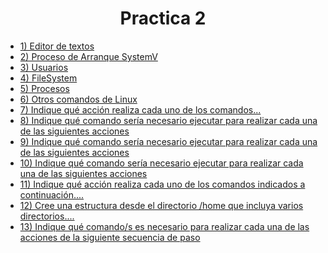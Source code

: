 <h1 align="center"> Practica 2</h1>

- [1) Editor de textos]()
- [2) Proceso de Arranque SystemV]()
- [3) Usuarios]()
- [4) FileSystem]()
- [5) Procesos]()
- [6) Otros comandos de Linux]()
- [7) Indique qué acción realiza cada uno de los comandos...]()
- [8) Indique qué comando sería necesario ejecutar para realizar cada una de las siguientes acciones]()
- [9) Indique qué comando sería necesario ejecutar para realizar cada una de las siguientes acciones]()
- [10) Indique qué comando sería necesario ejecutar para realizar cada una de las siguientes acciones]()
- [11) Indique qué acción realiza cada uno de los comandos indicados a continuación....]()
- [12) Cree una estructura desde el directorio /home que incluya varios directorios....]()
- [13) Indique qué comando/s es necesario para realizar cada una de las acciones de la siguiente secuencia de paso]()